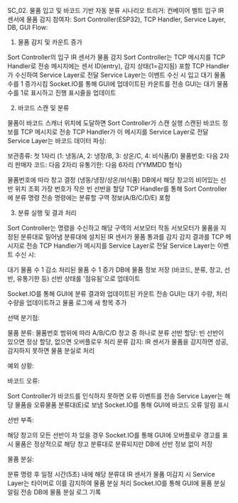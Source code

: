 SC_02. 물품 입고 및 바코드 기반 자동 분류 시나리오
트리거:
컨베이어 벨트 입구 IR 센서에 물품 감지
참여자:
Sort Controller(ESP32), TCP Handler, Service Layer, DB, GUI
Flow:

1. 물품 감지 및 카운트 증가

Sort Controller의 입구 IR 센서가 물품 감지
Sort Controller는 TCP 메시지를 TCP Handler로 전송
메시지에는 센서 ID(entry), 감지 상태(1=감지됨) 포함
TCP Handler가 수신하여 Service Layer로 전달
Service Layer는 이벤트 수신 시 입고 대기 물품 수를 1 증가시킴
Socket.IO를 통해 GUI에 업데이트된 카운트를 전송
GUI는 대기 물품 수를 1로 표시하고 진행 표시줄을 업데이트

2. 바코드 스캔 및 분류

물품이 바코드 스캐너 위치에 도달하면 Sort Controller가 스캔 실행
스캔된 바코드 정보를 TCP 메시지로 전송
TCP Handler가 이 메시지를 Service Layer로 전달
Service Layer는 바코드 데이터 파싱:

보관종류: 첫 1자리 (1: 냉동/A, 2: 냉장/B, 3: 상온/C, 4: 비식품/D)
물품번호: 다음 2자리
판매자 코드: 다음 2자리
유통기한: 다음 6자리 (YYMMDD 형식)


물품번호에 따라 창고 결정 (냉동/냉장/상온/비식품)
DB에서 해당 창고의 비어있는 선반 위치 조회
가장 번호가 작은 빈 선반을 할당
TCP Handler를 통해 Sort Controller에 분류 명령 전송
명령에는 분류할 구역 정보(A/B/C/D/E) 포함

3. 분류 실행 및 결과 처리

Sort Controller는 명령을 수신하고 해당 구역의 서보모터 작동
서보모터가 물품을 지정된 분류대로 밀어냄
분류대에 설치된 IR 센서가 물품 통과를 감지
감지 결과를 TCP 메시지로 전송
TCP Handler가 메시지를 Service Layer로 전달
Service Layer는 이벤트 수신 시:

대기 물품 수 1 감소
처리된 물품 수 1 증가
DB에 물품 정보 저장 (바코드, 분류, 창고, 선반, 유통기한 등)
선반 상태를 '점유됨'으로 업데이트


Socket.IO를 통해 GUI에 분류 결과와 업데이트된 카운트 전송
GUI는 대기 수량, 처리 수량을 업데이트하고 물품 로그에 새 항목 추가

선택 분기점:

물품 분류: 물품번호 범위에 따라 A/B/C/D 창고 중 하나로 분류
선반 할당: 빈 선반이 있으면 정상 할당, 없으면 오버플로우 처리
분류 감지: IR 센서가 물품을 감지하면 성공, 감지하지 못하면 물품 분실로 처리

예외 상황:

바코드 오류:

Sort Controller가 바코드를 인식하지 못하면 오류 이벤트를 전송
Service Layer는 해당 물품을 오류물품 분류대(E)로 보냄
Socket.IO를 통해 GUI에 바코드 오류 알림 표시


선반 부족:

해당 창고의 모든 선반이 차 있을 경우
Socket.IO를 통해 GUI에 오버플로우 경고를 표시
물품은 정상적으로 해당 창고 분류대로 분류되지만 DB에 선반 정보 없이 저장


물품 분실:

분류 명령 후 일정 시간(5초) 내에 해당 분류대 IR 센서가 물품 미감지 시
Service Layer는 타이머로 이를 감지하여 물품 분실 처리
Socket.IO를 통해 GUI에 물품 분실 알림 전송
DB에 물품 분실 로그 기록